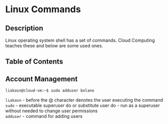 # Linux Commands

## Description
Linux operating system shell has a set of commands. 
Cloud Computing teaches these and below are some used ones.


## Table of Contents

## Account Management

```commandline
liakasn@cloud-vm:~$ sudo adduser bolano
```
`liakasn` - before the @ character denotes the user executing the command
<br> `sudo` - executable superuser do or substitute user do - run as a superuser without needed to change user permissions
<br> `adduser` - command for adding users

